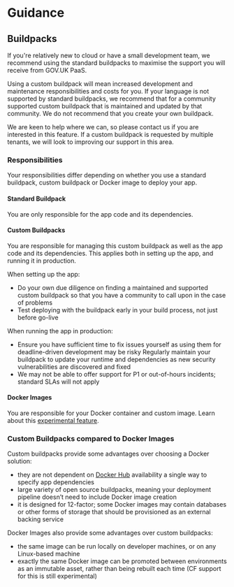 # Guidance

## Buildpacks
If you're relatively new to cloud or have a small development team, we recommend using the standard buildpacks to maximise the support you will receive from GOV.UK PaaS.

Using a custom buildpack will mean increased development and maintenance responsibilities and costs for you. If your language is not supported by standard buildpacks, we recommend that for a community supported custom buildpack that is maintained and updated by that community. We do not recommend that you create your own buildpack.

We are keen to help where we can, so please contact us if you are interested in this feature. If a custom buildpack is requested by multiple tenants, we will look to improving our support in this area.

### Responsibilities

Your responsibilities differ depending on whether you use a standard buildpack, custom buildpack or Docker image to deploy your app.

#### Standard Buildpack
You are only responsible for the app code and its dependencies.

#### Custom Buildpacks

You are responsible for managing this custom buildpack as well as the app code and its dependencies. This applies both in setting up the app, and running it in production.

When setting up the app:

- Do your own due diligence on finding a maintained and supported custom buildpack so that you have a community to call upon in the case of problems
- Test deploying with the buildpack early in your build process, not just before go-live

When running the app in production:

- Ensure you have sufficient time to fix issues yourself as using them for deadline-driven development may be risky
Regularly maintain your buildpack to update your runtime and dependencies as new security vulnerabilities are discovered and fixed
- We may not be able to offer support for P1 or out-of-hours incidents; standard SLAs will not apply

#### Docker Images

You are responsible for your Docker container and custom image. Learn about this [experimental feature](https://docs.cloud.service.gov.uk/#deploy-a-docker-image-experimental).

### Custom Buildpacks compared to Docker Images

Custom buildpacks provide some advantages over choosing a Docker solution:

- they are not dependent on [Docker Hub](https://hub.docker.com/) availability
a single way to specify app dependencies
- large variety of open source buildpacks, meaning your deployment pipeline doesn’t need to include Docker image creation
- it is designed for 12-factor; some Docker images may contain databases or other forms of storage that should be provisioned as an external backing service

Docker Images also provide some advantages over custom buildpacks:

- the same image can be run locally on developer machines, or on any Linux-based machine
- exactly the same Docker image can be promoted between environments as an immutable asset, rather than being rebuilt each time (CF support for this is still experimental)
